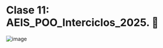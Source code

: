# Clase 11: AEIS_POO_Interciclos_2025. 📝
![image](https://github.com/user-attachments/assets/d6167908-0ec5-410c-beda-b3dfd6dd3c07)
